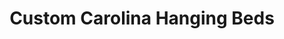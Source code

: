 ---
title: "Custom Carolina Hanging Beds"
url: /charleston/custom-carolina-hanging-beds/
shop: Betten
---